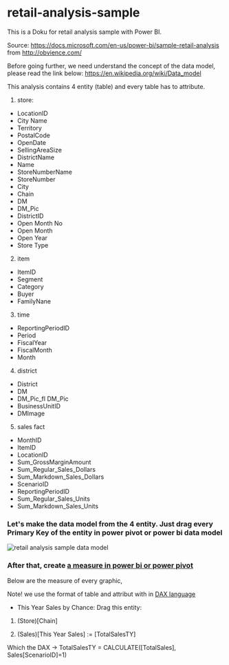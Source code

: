 # retail-analysis-sample
This is a Doku for retail analysis sample with Power BI.

Source: 
https://docs.microsoft.com/en-us/power-bi/sample-retail-analysis from http://obvience.com/

Before going further, we need understand the concept of the data model, please read the link below:
https://en.wikipedia.org/wiki/Data_model

This analysis contains 4 entity (table) and every table has to attribute.

1. store:
* LocationID
* City Name	
* Territory	
* PostalCode	
* OpenDate	
* SellingAreaSize	
* DistrictName	
* Name	
* StoreNumberName	
* StoreNumber	
* City	
* Chain	
* DM	
* DM_Pic	
* DistrictID	
* Open Month No	
* Open Month	
* Open Year	
* Store Type

2. item
* ItemID	
* Segment	
* Category	
* Buyer	
* FamilyNane

3. time
* ReportingPeriodID	
* Period	
* FiscalYear	
* FiscalMonth	
* Month

4. district
* District	
* DM	
* DM_Pic_fl	DM_Pic	
* BusinessUnitID	
* DMImage

5. sales fact
* MonthID	
* ItemID	
* LocationID	
* Sum_GrossMarginAmount	
* Sum_Regular_Sales_Dollars	
* Sum_Markdown_Sales_Dollars	
* ScenarioID	
* ReportingPeriodID	
* Sum_Regular_Sales_Units	
* Sum_Markdown_Sales_Units


### Let's make the data model from the 4 entity. Just drag every Primary Key of the entity in power pivot or power bi data model
![retail analysis sample data model](https://user-images.githubusercontent.com/27078712/40864635-e6a6188e-65f4-11e8-8d18-22021f05a6d5.PNG)

### After that, create [a measure in power bi or power pivot](https://docs.microsoft.com/en-us/power-bi/desktop-tutorial-create-measures)

Below are the measure of every graphic,

Note! we use the format of table and attribut with in [DAX language](https://docs.microsoft.com/en-us/power-bi/desktop-quickstart-learn-dax-basics)

* This Year Sales by Chance:
Drag this entity:
1. (Store)[Chain] 

2. (Sales)[This Year Sales] := [TotalSalesTY]

Which the DAX -> TotalSalesTY = CALCULATE([TotalSales], Sales[ScenarioID]=1)







